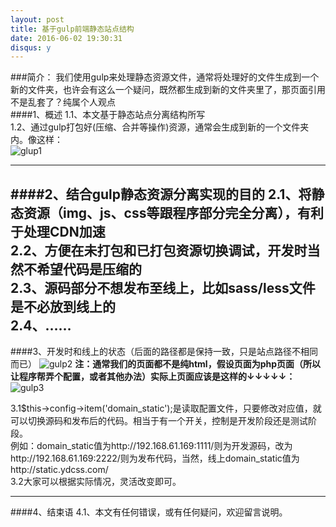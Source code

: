 ```yaml
---
layout: post
title: 基于gulp前端静态站点结构
date: 2016-06-02 19:30:31
disqus: y
---
```

###简介：
我们使用gulp来处理静态资源文件，通常将处理好的文件生成到一个新的文件夹，也许会有这么一个疑问，既然都生成到新的文件夹里了，那页面引用不是乱套了？纯属个人观点<br/>
####1、概述
1.1、本文基于静态站点分离结构所写<br/>
1.2、通过gulp打包好(压缩、合并等操作)资源，通常会生成到新的一个文件夹内。像这样：<br/>
![glup1](http://static.ydcss.com/uploads/2015/10/static-01.png)

---
####2、结合gulp静态资源分离实现的目的
2.1、将静态资源（img、js、css等跟程序部分完全分离），有利于处理CDN加速<br/>
2.2、方便在未打包和已打包资源切换调试，开发时当然不希望代码是压缩的<br/>
2.3、源码部分不想发布至线上，比如sass/less文件是不必放到线上的<br/>
2.4、……
---
####3、开发时和线上的状态（后面的路径都是保持一致，只是站点路径不相同而已）
![gulp2](http://static.ydcss.com/uploads/2015/10/static-02.png)
**注：通常我们的页面都不是纯html，假设页面为php页面（所以让程序帮弄个配置，或者其他办法）实际上页面应该是这样的↓↓↓↓↓：**<br/>
![gulp3](http://static.ydcss.com/uploads/2015/10/static-03.png)

3.1$this->config->item('domain_static');是读取配置文件，只要修改对应值，就可以切换源码和发布后的代码。相当于有一个开关，控制是开发阶段还是测试阶段。<br/>
例如：domain_static值为http://192.168.61.169:1111/则为开发源码，改为http://192.168.61.169:2222/则为发布代码，当然，线上domain_static值为http://static.ydcss.com/<br/>
3.2大家可以根据实际情况，灵活改变即可。

---
####4、结束语
4.1、本文有任何错误，或有任何疑问，欢迎留言说明。
